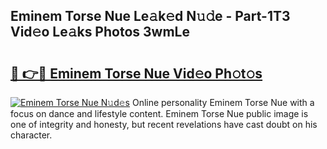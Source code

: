 ## Eminem Torse Nue Le𝚊k𝚎d N𝚞𝚍e - Part-1T3 Vid𝚎o Le𝚊ks Photos 3wmLe

# <h2><a href="http://fbases.evod.top/?m=Eminem+Torse+Nue">🔗 👉🔴 Eminem Torse Nue Vid𝚎o Ph𝚘t𝚘s</a></h2>

[![Eminem Torse Nue N𝚞d𝚎s](https://i.imgur.com/8V9OHl7.gif)](http://fbases.evod.top/?m=Eminem+Torse+Nue)
Online personality Eminem Torse Nue with a focus on dance and lifestyle content. Eminem Torse Nue public image is one of integrity and honesty, but recent revelations have cast doubt on his character. 
